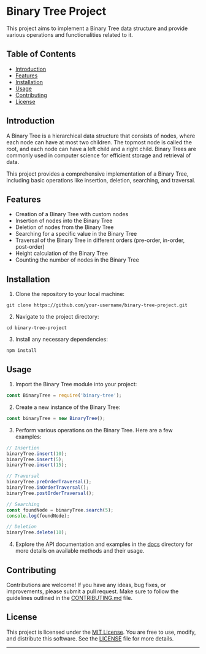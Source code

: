 # Binary Tree Project

This project aims to implement a Binary Tree data structure and provide various operations and functionalities related to it.

## Table of Contents

- [Introduction](#introduction)
- [Features](#features)
- [Installation](#installation)
- [Usage](#usage)
- [Contributing](#contributing)
- [License](#license)

## Introduction

A Binary Tree is a hierarchical data structure that consists of nodes, where each node can have at most two children. The topmost node is called the root, and each node can have a left child and a right child. Binary Trees are commonly used in computer science for efficient storage and retrieval of data.

This project provides a comprehensive implementation of a Binary Tree, including basic operations like insertion, deletion, searching, and traversal.

## Features

- Creation of a Binary Tree with custom nodes
- Insertion of nodes into the Binary Tree
- Deletion of nodes from the Binary Tree
- Searching for a specific value in the Binary Tree
- Traversal of the Binary Tree in different orders (pre-order, in-order, post-order)
- Height calculation of the Binary Tree
- Counting the number of nodes in the Binary Tree

## Installation

1. Clone the repository to your local machine:

```shell
git clone https://github.com/your-username/binary-tree-project.git
```

2. Navigate to the project directory:

```shell
cd binary-tree-project
```

3. Install any necessary dependencies:

```shell
npm install
```

## Usage

1. Import the Binary Tree module into your project:

```javascript
const BinaryTree = require('binary-tree');
```

2. Create a new instance of the Binary Tree:

```javascript
const binaryTree = new BinaryTree();
```

3. Perform various operations on the Binary Tree. Here are a few examples:

```javascript
// Insertion
binaryTree.insert(10);
binaryTree.insert(5);
binaryTree.insert(15);

// Traversal
binaryTree.preOrderTraversal();
binaryTree.inOrderTraversal();
binaryTree.postOrderTraversal();

// Searching
const foundNode = binaryTree.search(5);
console.log(foundNode);

// Deletion
binaryTree.delete(10);
```

4. Explore the API documentation and examples in the [docs](/docs) directory for more details on available methods and their usage.

## Contributing

Contributions are welcome! If you have any ideas, bug fixes, or improvements, please submit a pull request. Make sure to follow the guidelines outlined in the [CONTRIBUTING.md](CONTRIBUTING.md) file.

## License

This project is licensed under the [MIT License](LICENSE). You are free to use, modify, and distribute this software. See the [LICENSE](LICENSE) file for more details.

---
